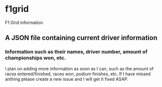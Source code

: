 # f1grid
F1 Grid information
## A JSON file containing current driver information
### Information such as their names, driver number, amount of championships won, etc.

I plan on adding more information as soon as I can, such as the amount of races entered/finished, races won, podium finishes, etc.
If I have missed anthing please create a new issue and I will get it fixed ASAP.
